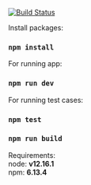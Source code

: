 [![Build Status](https://api.travis-ci.org/shaxzodbek-uzb/calculator.svg?branch=master&style=flat-square)](https://travis-ci.org/shaxzodbek-uzb/calculator)

Install packages:
### `npm install`

For running app:
### `npm run dev`

For running test cases:
### `npm test`

### `npm run build`

Requirements:<br>
node: __v12.16.1__ <br>
npm: __6.13.4__ <br>